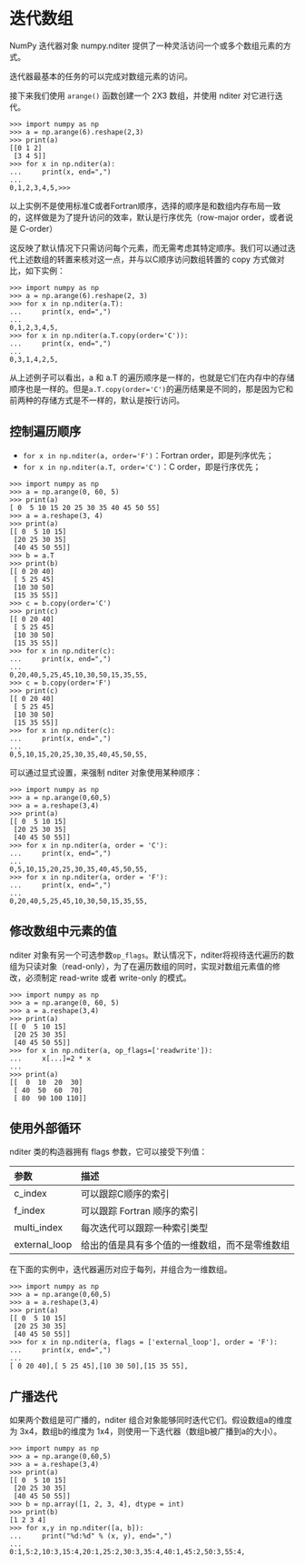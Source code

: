 # 迭代数组

NumPy 迭代器对象 numpy.nditer 提供了一种灵活访问一个或多个数组元素的方式。

迭代器最基本的任务的可以完成对数组元素的访问。

接下来我们使用 `arange()` 函数创建一个 2X3 数组，并使用 nditer 对它进行迭代。

```
>>> import numpy as np
>>> a = np.arange(6).reshape(2,3)
>>> print(a)
[[0 1 2]
 [3 4 5]]
>>> for x in np.nditer(a):
...     print(x, end=",")
...
0,1,2,3,4,5,>>>
```

以上实例不是使用标准C或者Fortran顺序，选择的顺序是和数组内存布局一致的，这样做是为了提升访问的效率，默认是行序优先（row-major order，或者说是 C-order）

这反映了默认情况下只需访问每个元素，而无需考虑其特定顺序。我们可以通过迭代上述数组的转置来核对这一点，并与以C顺序访问数组转置的 copy 方式做对比，如下实例：

```
>>> import numpy as np
>>> a = np.arange(6).reshape(2, 3)
>>> for x in np.nditer(a.T):
...     print(x, end=",")
...
0,1,2,3,4,5,
>>> for x in np.nditer(a.T.copy(order='C')):
...     print(x, end=",")
...
0,3,1,4,2,5,
```

从上述例子可以看出，a 和 a.T 的遍历顺序是一样的，也就是它们在内存中的存储顺序也是一样的。但是`a.T.copy(order='C')`的遍历结果是不同的，那是因为它和前两种的存储方式是不一样的，默认是按行访问。

## 控制遍历顺序

* `for x in np.nditer(a, order='F')`：Fortran order，即是列序优先；
* `for x in np.nditer(a.T, order='C')`：C order，即是行序优先；

```
>>> import numpy as np
>>> a = np.arange(0, 60, 5)
>>> print(a)
[ 0  5 10 15 20 25 30 35 40 45 50 55]
>>> a = a.reshape(3, 4)
>>> print(a)
[[ 0  5 10 15]
 [20 25 30 35]
 [40 45 50 55]]
>>> b = a.T
>>> print(b)
[[ 0 20 40]
 [ 5 25 45]
 [10 30 50]
 [15 35 55]]
>>> c = b.copy(order='C')
>>> print(c)
[[ 0 20 40]
 [ 5 25 45]
 [10 30 50]
 [15 35 55]]
>>> for x in np.nditer(c):
...     print(x, end=",")
...
0,20,40,5,25,45,10,30,50,15,35,55,
>>> c = b.copy(order='F')
>>> print(c)
[[ 0 20 40]
 [ 5 25 45]
 [10 30 50]
 [15 35 55]]
>>> for x in np.nditer(c):
...     print(x, end=",")
...
0,5,10,15,20,25,30,35,40,45,50,55,
```

可以通过显式设置，来强制 nditer 对象使用某种顺序：

```
>>> import numpy as np
>>> a = np.arange(0,60,5)
>>> a = a.reshape(3,4)
>>> print(a)
[[ 0  5 10 15]
 [20 25 30 35]
 [40 45 50 55]]
>>> for x in np.nditer(a, order = 'C'):
...     print(x, end=",")
...
0,5,10,15,20,25,30,35,40,45,50,55,
>>> for x in np.nditer(a, order = 'F'):
...     print(x, end=",")
...
0,20,40,5,25,45,10,30,50,15,35,55,
```

## 修改数组中元素的值

nditer 对象有另一个可选参数`op_flags`。默认情况下，nditer将视待迭代遍历的数组为只读对象（read-only），为了在遍历数组的同时，实现对数组元素值的修改，必须制定 read-write 或者 write-only 的模式。

```
>>> import numpy as np
>>> a = np.arange(0, 60, 5)
>>> a = a.reshape(3,4)
>>> print(a)
[[ 0  5 10 15]
 [20 25 30 35]
 [40 45 50 55]]
>>> for x in np.nditer(a, op_flags=['readwrite']):
...     x[...]=2 * x
...
>>> print(a)
[[  0  10  20  30]
 [ 40  50  60  70]
 [ 80  90 100 110]]
```

## 使用外部循环

nditer 类的构造器拥有 flags 参数，它可以接受下列值：

|参数|描述|
|:-|:-|
|c_index|可以跟踪C顺序的索引|
|f_index|可以跟踪 Fortran 顺序的索引|
|multi_index|每次迭代可以跟踪一种索引类型|
|external_loop|给出的值是具有多个值的一维数组，而不是零维数组|

在下面的实例中，迭代器遍历对应于每列，并组合为一维数组。

```
>>> import numpy as np
>>> a = np.arange(0,60,5)
>>> a = a.reshape(3,4)
>>> print(a)
[[ 0  5 10 15]
 [20 25 30 35]
 [40 45 50 55]]
>>> for x in np.nditer(a, flags = ['external_loop'], order = 'F'):
...     print(x, end=",")
...
[ 0 20 40],[ 5 25 45],[10 30 50],[15 35 55],
```

## 广播迭代

如果两个数组是可广播的，nditer 组合对象能够同时迭代它们。假设数组a的维度为 3x4，数组b的维度为 1x4，则使用一下迭代器（数组b被广播到a的大小）。

```
>>> import numpy as np
>>> a = np.arange(0,60,5)
>>> a = a.reshape(3,4)
>>> print(a)
[[ 0  5 10 15]
 [20 25 30 35]
 [40 45 50 55]]
>>> b = np.array([1, 2, 3, 4], dtype = int)
>>> print(b)
[1 2 3 4]
>>> for x,y in np.nditer([a, b]):
...     print("%d:%d" % (x, y), end=",")
...
0:1,5:2,10:3,15:4,20:1,25:2,30:3,35:4,40:1,45:2,50:3,55:4,
```

